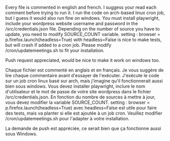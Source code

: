 Every file is commented in english and french. I suggess your read each comment before trying to run it.
I run the code on arch-based linux cron job, but I guess it would also run fine on windows.
You must install playwright, include your wordpress website username and password in the /src/credentials.json file.
Depending on the number of source you have to update, you need to modify SOURCE_COUNT variable.
setting :   browser = p.firefox.launch(headless=True)
with headless=False
is nice to make tests, but will crash if added to a cron job.
Please modify /cron/updatemeetings.sh to fit your installation.

Push request appreciated, would be nice to make it work on windows too.

Chaque fichier est commenté en anglais et en français. Je vous suggère de lire chaque commentaire avant d'essayer de l'exécuter.
J'exécute le code sur un job cron linux basé sur arch, mais j'imagine qu'il fonctionnerait aussi bien sous windows.
Vous devez installer playwright, inclure le nom d'utilisateur et le mot de passe de votre site wordpress dans le fichier /src/credentials.json.
En fonction du nombre de sources à mettre à jour, vous devez modifier la variable SOURCE_COUNT.
setting : browser = p.firefox.launch(headless=True)
avec headless=False
est utile pour faire des tests, mais va planter si elle est ajoutée à un job cron.
Veuillez modifier /cron/updatemeetings.sh pour l'adapter à votre installation.

La demande de push est appréciée, ce serait bien que ça fonctionne aussi sous Windows.
